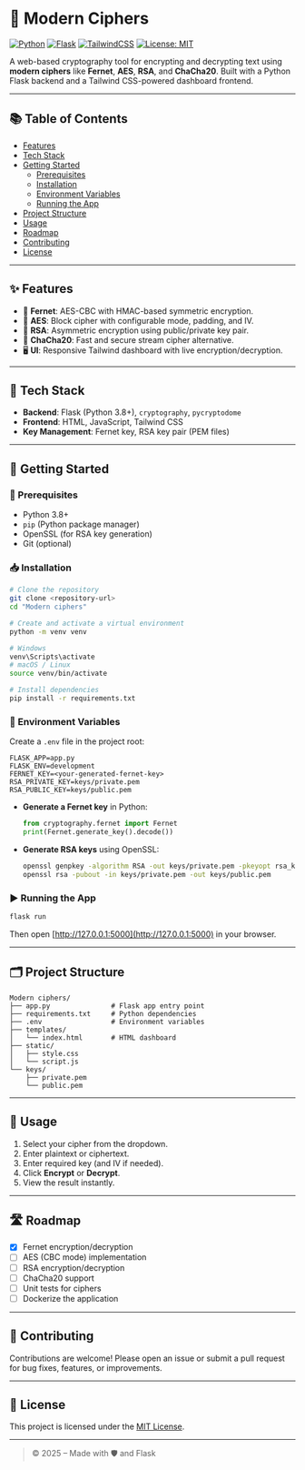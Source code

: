 # 🔐 Modern Ciphers

[![Python](https://img.shields.io/badge/Python-3.8+-blue.svg)](https://www.python.org/)
[![Flask](https://img.shields.io/badge/Backend-Flask-green.svg)](https://flask.palletsprojects.com/)
[![TailwindCSS](https://img.shields.io/badge/Frontend-TailwindCSS-blueviolet)](https://tailwindcss.com/)
[![License: MIT](https://img.shields.io/badge/License-MIT-yellow.svg)](https://opensource.org/licenses/MIT)

A web-based cryptography tool for encrypting and decrypting text using **modern ciphers** like **Fernet**, **AES**, **RSA**, and **ChaCha20**. Built with a Python Flask backend and a Tailwind CSS-powered dashboard frontend.

---

## 📚 Table of Contents

- [Features](#features)
- [Tech Stack](#tech-stack)
- [Getting Started](#getting-started)
  - [Prerequisites](#prerequisites)
  - [Installation](#installation)
  - [Environment Variables](#environment-variables)
  - [Running the App](#running-the-app)
- [Project Structure](#project-structure)
- [Usage](#usage)
- [Roadmap](#roadmap)
- [Contributing](#contributing)
- [License](#license)

---

## ✨ Features

- 🔐 **Fernet**: AES-CBC with HMAC-based symmetric encryption.
- 🔐 **AES**: Block cipher with configurable mode, padding, and IV.
- 🔐 **RSA**: Asymmetric encryption using public/private key pair.
- 🔐 **ChaCha20**: Fast and secure stream cipher alternative.
- 🖥️ **UI**: Responsive Tailwind dashboard with live encryption/decryption.

---

## 🧰 Tech Stack

- **Backend**: Flask (Python 3.8+), `cryptography`, `pycryptodome`
- **Frontend**: HTML, JavaScript, Tailwind CSS
- **Key Management**: Fernet key, RSA key pair (PEM files)

---

## 🚀 Getting Started

### 🔧 Prerequisites

- Python 3.8+
- `pip` (Python package manager)
- OpenSSL (for RSA key generation)
- Git (optional)

### 📥 Installation

```bash
# Clone the repository
git clone <repository-url>
cd "Modern ciphers"

# Create and activate a virtual environment
python -m venv venv

# Windows
venv\Scripts\activate
# macOS / Linux
source venv/bin/activate

# Install dependencies
pip install -r requirements.txt
```

### 🔐 Environment Variables

Create a `.env` file in the project root:

```env
FLASK_APP=app.py
FLASK_ENV=development
FERNET_KEY=<your-generated-fernet-key>
RSA_PRIVATE_KEY=keys/private.pem
RSA_PUBLIC_KEY=keys/public.pem
```

- **Generate a Fernet key** in Python:
  ```python
  from cryptography.fernet import Fernet
  print(Fernet.generate_key().decode())
  ```

- **Generate RSA keys** using OpenSSL:
  ```bash
  openssl genpkey -algorithm RSA -out keys/private.pem -pkeyopt rsa_keygen_bits:2048
  openssl rsa -pubout -in keys/private.pem -out keys/public.pem
  ```

### ▶️ Running the App

```bash
flask run
```

Then open [http://127.0.0.1:5000](http://127.0.0.1:5000) in your browser.

---

## 🗂️ Project Structure

```
Modern ciphers/
├── app.py               # Flask app entry point
├── requirements.txt     # Python dependencies
├── .env                 # Environment variables
├── templates/
│   └── index.html       # HTML dashboard
├── static/
│   ├── style.css
│   └── script.js
└── keys/
    ├── private.pem
    └── public.pem
```

---

## 🧪 Usage

1. Select your cipher from the dropdown.
2. Enter plaintext or ciphertext.
3. Enter required key (and IV if needed).
4. Click **Encrypt** or **Decrypt**.
5. View the result instantly.

---

## 🛣️ Roadmap

- [x] Fernet encryption/decryption
- [ ] AES (CBC mode) implementation
- [ ] RSA encryption/decryption
- [ ] ChaCha20 support
- [ ] Unit tests for ciphers
- [ ] Dockerize the application

---

## 🤝 Contributing

Contributions are welcome! Please open an issue or submit a pull request for bug fixes, features, or improvements.

---

## 📄 License

This project is licensed under the [MIT License](LICENSE).

---

> © 2025 – Made with 🛡️ and Flask
